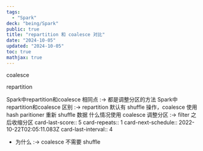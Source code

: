 ```yaml
---
tags:
  - "Spark"
deck: "being/Spark"
public: true
title: "repartition 和 coalesce 对比"
date: "2024-10-05"
updated: "2024-10-05"
toc: true
mathjax: true
---
```


coalesce


repartition




Spark中repartition和coalesce 相同点 :-> 都是调整分区的方法
Spark中repartition和coalesce 区别 :-> repartition 默认有 shuffle 操作，coalesce 使用 hash paritioner 重新 shuffle 数据
什么情况使用 coalesce 调整分区 :-> filter 之后收缩分区
card-last-score:: 5
card-repeats:: 1
card-next-schedule:: 2022-10-22T02:05:11.083Z
card-last-interval:: 4
  + 为什么 :-> coalesce 不需要 shuffle



